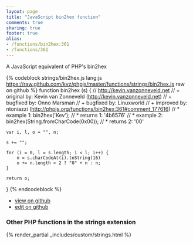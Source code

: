```yaml
---
layout: page
title: "JavaScript bin2hex function"
comments: true
sharing: true
footer: true
alias:
- /functions/bin2hex:361
- /functions/361
---
```

<!-- Generated by Rakefile:build -->
A JavaScript equivalent of PHP's bin2hex

{% codeblock strings/bin2hex.js lang:js https://raw.github.com/kvz/phpjs/master/functions/strings/bin2hex.js raw on github %}
function bin2hex (s) {
    // http://kevin.vanzonneveld.net
    // +   original by: Kevin van Zonneveld (http://kevin.vanzonneveld.net)
    // +   bugfixed by: Onno Marsman
    // +   bugfixed by: Linuxworld
    // +   improved by: ntoniazzi (http://phpjs.org/functions/bin2hex:361#comment_177616)
    // *     example 1: bin2hex('Kev');
    // *     returns 1: '4b6576'
    // *     example 2: bin2hex(String.fromCharCode(0x00));
    // *     returns 2: '00'
    
    var i, l, o = "", n;

    s += "";
    
    for (i = 0, l = s.length; i < l; i++) {
        n = s.charCodeAt(i).toString(16)
        o += n.length < 2 ? "0" + n : n;
    }
    
    return o;
}
{% endcodeblock %}

 - [view on github](https://github.com/kvz/phpjs/blob/master/functions/strings/bin2hex.js)
 - [edit on github](https://github.com/kvz/phpjs/edit/master/functions/strings/bin2hex.js)

### Other PHP functions in the strings extension
{% render_partial _includes/custom/strings.html %}
